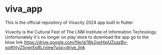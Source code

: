 # viva_app
This is the official repository of Vivacity 2024 app built in flutter.

Vivacity is the Cultural Fest of The LNM Institute of Information Technology.
Unfortunately it's no longer on play store to download the app go to the blow link
https://drive.google.com/file/d/16k2gxHipUZxazBy-soiKhlyZ5owrEq8L/view?usp=drive_link
